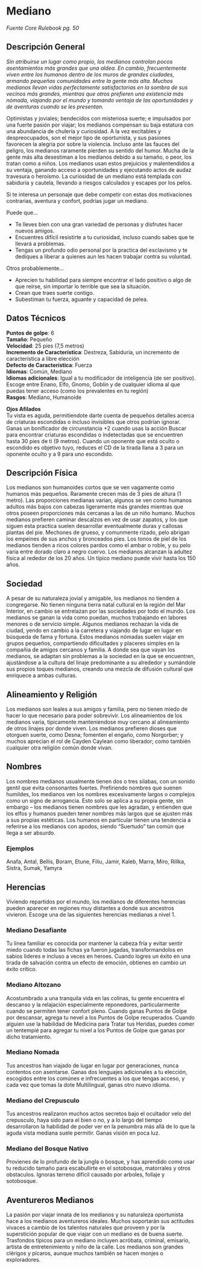 # Mediano
*Fuente Core Rulebook pg. 50*
## Descripción General
*Sin atribuirse un lugar como propio, los medianos controlan pocos asentamientos más grandes que una aldea. En cambio, frecuentemente viven entre los humanos dentro de los muros de grandes ciudades, armando pequeñas comunidades entre la gente más alta. Muchos medianos llevan vidas perfectamente satisfactorias en la sombra de sus vecinos más grandes, mientras que otros prefieren una existencia más nómada, viajando por el mundo y tomando ventaja de las oportunidades y de aventuras cuando se les presentan.*

Optimistas y joviales; bendecidos con misteriosa suerte; e impulsados por una fuerte pasión por viajar; los medianos compensan su baja estatura con una abundancia de chulería y curiosidad. A la vez excitables y despreocupados, son el mejor tipo de oportunista, y sus pasiones favorecen la alegría por sobre la violencia. Incluso ante las fauces del peligro, los medianos raramente pierden su sentido del humor.
Mucha de la gente más alta desestiman a los medianos debido a su tamaño, o peor, los tratan como a niños. Los medianos usan estos prejuicios y malentendidos a su ventaja, ganando acceso a oportunidades y ejecutando actos de audaz travesura o heroísmo. La curiosidad de un mediano está templada con sabiduría y cautela, llevando a riesgos calculados y escapes por los pelos.

Si te interesa un personaje que debe competir con estas dos motivaciones contrarias, aventura y confort, podrías jugar un mediano.

Puede que…
* Te lleves bien con una gran variedad de personas y disfrutes hacer nuevos amigos.
* Encuentres difícil resistirte a tu curiosidad, incluso cuando sabes que te llevará a problemas.
* Tengas un profundo odio personal por la practica del esclavismo y te dediques a liberar a quienes aun les hacen trabajar contra su voluntad.

Otros probablemente…
* Aprecien tu habilidad para siempre encontrar el lado positivo o algo de que reírse, sin importar lo terrible que sea la situación.
* Crean que traes suerte contigo.
* Subestiman tu fuerza, aguante y capacidad de pelea.
## Datos Técnicos
**Puntos de golpe**: 6  
**Tamaño**: Pequeño  
**Velocidad**: 25 pies (7,5 metros)  
**Incremento de Característica**: Destreza, Sabiduría, un incremento de característica a libre elección  
**Defecto de Característica**: Fuerza  
**Idiomas**: Común, Mediano  
**Idiomas adicionales**: Igual a tu modificador de inteligencia (de ser positivo). Escoge entre Enano, Elfo, Gnomo, Goblin y de cualquier idioma al que puedas tener acceso (como los prevalentes en tu región)  
**Rasgos**: Mediano, Humanoide  

**Ojos Afilados**  
Tu vista es aguda, permitiendote darte cuenta de pequeños detalles acerca de criaturas escondidas o incluso invisibles que otros podrían ignorar. Ganas un bonificador de circunstancia +2 cuando usas la acción Buscar para encontrar criaturas escondidas o indetectadas que se encuentren hasta 30 pies de ti (9 metros). Cuando un oponente que está oculto o escondido es objetivo tuyo, reduces el CD de la tirada llana a 3 para un oponente oculto y a 9 para uno escondido.
## Descripción Física
Los medianos son humanoides cortos que se ven vagamente como humanos más pequeños. Raramente crecen más de 3 pies de altura (1 metro). Las proporciones medianas varian, algunos se ven como humanos adultos más bajos con cabezas ligeramente más grandes mientras que otros poseen proporciones más cercanas a las de un niño humano.
Muchos medianos prefieren caminar descalzos en vez de usar zapatos, y los que siguen esta practica suelen desarrollar eventualmente duras y callosas plantas del pie. Mechones de grueso, y comunmente rizado, pelo abrigan los empeines de sus anchos y bronceados pies. Los tonos de piel de los medianos tienden a ricos colores pardos como el ambar o roble, y su pelo varía entre dorado claro a negro cuervo.
Los medianos alcanzan la adultez física al rededor de los 20 años. Un típico mediano puede vivir hasta los 150 años.
## Sociedad
A pesar de su naturaleza jovial y amigable, los medianos no tienden a congregarse. No tienen ninguna tierra natal cultural en la región del Mar Interior, en cambio se entrelazan por las sociedades por todo el mundo. Los medianos se ganan la vida como puedan, muchos trabajando en labores menores o de servicio simple. Algunos medianos rechazan la vida de ciudad, yendo en cambio a la carretera y viajando de lugar en lugar en búsqueda de fama y fortuna. Estos medianos nómadas suelen viajar en grupos pequeños, compartiendo dificultades y placeres simples en la compañía de amigos cercanos y familia.
A donde sea que vayan los medianos, se adaptan sin problemas a la sociedad en la que se encuentren, ajustándose a la cultura del linaje predominante a su alrededor y sumándole sus propios toques medianos, creando una mezcla de difusión cultural que enriquece a ambas culturas.
## Alineamiento y Religión
Los medianos son leales a sus amigos y familia, pero no tienen miedo de hacer lo que necesario para poder sobrevivir. Los alineamientos de los medianos varía, tipicamente manteniendose muy cercano al alineamiento de otros linajes por donde viven. Los medianos prefieren dioses que otorguen suerte, como Desna; fomenten el engaño, como Norgorber; y muchos aprecian el rol de Cayden Caylean como liberador; como también cualquier otra religión común donde vivan.
## Nombres
Los nombres medianos usualmente tienen dos o tres silabas, con un sonido gentil que evita consonantes fuertes. Prefiriendo nombres que suenen humildes, los medianos ven los nombres excesivamente largos o complejos como un signo de arrogancia. Esto solo se aplica a su propia gente, sin embargo – los medianos tienen nombres que les agradan, y entienden que los elfos y humanos pueden tener nombres más largos que se ajusten más a sus propias estéticas. Los humanos en particular tienen una tendencia a referirse a los medianos con apodos, siendo “Suertudo” tan común que llega a ser absurdo.
### Ejemplos
 Anafa, Antal, Bellis, Boram, Etune, Filiu, Jamir, Kaleb, Marra, Miro, Rillka, Sistra, Sumak, Yamyra
## Herencias
Viviendo repartidos por el mundo, los medianos de diferentes herencias pueden aparecer en regiones muy distantes a donde sus ancestros vivieron. Escoge una de las siguientes herencias medianas a nivel 1.
### Mediano Desafiante
Tu linea familiar es conocida por mantener la cabeza fría y evitar sentir miedo cuando todas las fichas ya fueron jugadas, transformandolos en sabios lideres e incluso a veces en heroes. Cuando logres un éxito en una tirada de salvación contra un efecto de emoción, obtienes en cambio un éxito crítico.
### Mediano Altozano
Acostumbrado a una tranquila vida en las colinas, tu gente encuentra el descanso y la relajación especialmente reponedores, particularmente cuando se permiten tener confort pleno. Cuando ganas Puntos de Golpe por descansar, agrega tu nevel a los Puntos de Golpe recuperados. Cuando alguien use la habilidad de Medicina para Tratar tus Heridas, puedes comer un tentempié para agregar tu nivel a los Puntos de Golpe que ganas por dicho tratamiento.
### Mediano Nomada
Tus ancestros han viajado de lugar en lugar por generaciones, nunca contentos con asentarse. Ganas dos lenguajes adicionales a tu elección, escogidos entre los comúnes e infrecuentes a los que tengas acceso, y cada vez que tomas la dote Multilingual, ganas otro nuevo idioma.
### Mediano del Crepusculo
Tus ancestros realizaron muchos actos secretos bajo el ocultador velo del crepusculo, haya sido para el bien o no, y a lo largo del tiempo desarrollaron la habilidad de poder ver en la penumbra más allá de lo que la aguda vista mediana suele permitir. Ganas visión en poca luz.
### Mediano del Bosque Nativo
Provienes de lo profundo de la jungla o bosque, y has aprendido como usar tu reducido tamaño para escabullirte en el sotobosque, matorrales y otros obstaculos. Ignoras terreno dificil causado por arboles, follaje y sotobosque. 
## Aventureros Medianos
La pasión por viajar innata de los medianos y su naturaleza oportunista hace a los medianos aventureros ideales. Muchos soportarán sus actitudes vivaces a cambio de los talentos naturales que proveen y por la superstición popular de que viajar con un mediano es de buena suerte.
Trasfondos típicos para un mediano incluyen acróbata, criminal, emisario, artista de entretenimiento y niño de la calle. Los medianos son grandes clérigos y pícaros, aunque muchos también se hacen monjes o exploradores.
